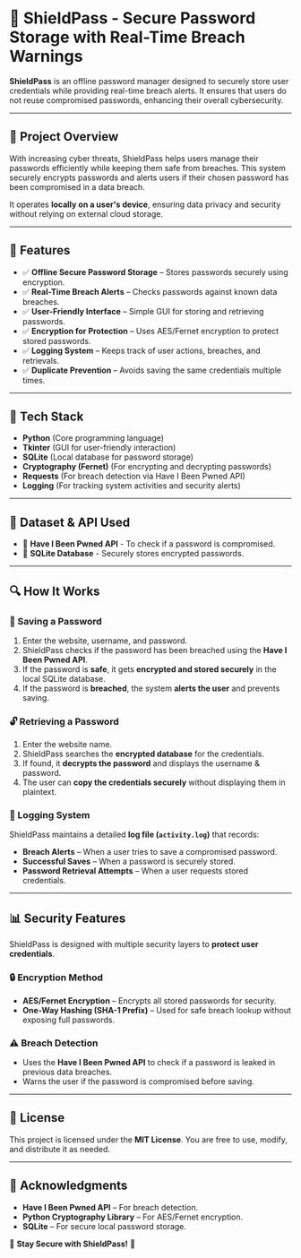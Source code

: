 # 🔐 ShieldPass - Secure Password Storage with Real-Time Breach Warnings

**ShieldPass** is an offline password manager designed to securely store user credentials while providing real-time breach alerts. It ensures that users do not reuse compromised passwords, enhancing their overall cybersecurity.

---

## 📌 Project Overview

With increasing cyber threats, ShieldPass helps users manage their passwords efficiently while keeping them safe from breaches. This system securely encrypts passwords and alerts users if their chosen password has been compromised in a data breach.

It operates **locally on a user's device**, ensuring data privacy and security without relying on external cloud storage.

---

## 🌿 Features

- ✅ **Offline Secure Password Storage** – Stores passwords securely using encryption.  
- ✅ **Real-Time Breach Alerts** – Checks passwords against known data breaches.  
- ✅ **User-Friendly Interface** – Simple GUI for storing and retrieving passwords.  
- ✅ **Encryption for Protection** – Uses AES/Fernet encryption to protect stored passwords.  
- ✅ **Logging System** – Keeps track of user actions, breaches, and retrievals.  
- ✅ **Duplicate Prevention** – Avoids saving the same credentials multiple times.  

---

## 🤖 Tech Stack

- **Python** (Core programming language)  
- **Tkinter** (GUI for user-friendly interaction)  
- **SQLite** (Local database for password storage)  
- **Cryptography (Fernet)** (For encrypting and decrypting passwords)  
- **Requests** (For breach detection via Have I Been Pwned API)  
- **Logging** (For tracking system activities and security alerts)  

---

## 📂 Dataset & API Used

- 🔹 **Have I Been Pwned API** - To check if a password is compromised.  
- 🔹 **SQLite Database** - Securely stores encrypted passwords.  

---

## 🔍 How It Works

### **🔐 Saving a Password**
1. Enter the website, username, and password.
2. ShieldPass checks if the password has been breached using the **Have I Been Pwned API**.
3. If the password is **safe**, it gets **encrypted and stored securely** in the local SQLite database.
4. If the password is **breached**, the system **alerts the user** and prevents saving.

### **🔓 Retrieving a Password**
1. Enter the website name.
2. ShieldPass searches the **encrypted database** for the credentials.
3. If found, it **decrypts the password** and displays the username & password.
4. The user can **copy the credentials securely** without displaying them in plaintext.

### **📜 Logging System**
ShieldPass maintains a detailed **log file (`activity.log`)** that records:
- **Breach Alerts** – When a user tries to save a compromised password.
- **Successful Saves** – When a password is securely stored.
- **Password Retrieval Attempts** – When a user requests stored credentials.

---

## 📊 Security Features

ShieldPass is designed with multiple security layers to **protect user credentials**.

### **🔒 Encryption Method**
- **AES/Fernet Encryption** – Encrypts all stored passwords for security.
- **One-Way Hashing (SHA-1 Prefix)** – Used for safe breach lookup without exposing full passwords.

### **⚠️ Breach Detection**
- Uses the **Have I Been Pwned API** to check if a password is leaked in previous data breaches.
- Warns the user if the password is compromised before saving.

---

## 📜 License
This project is licensed under the **MIT License**. You are free to use, modify, and distribute it as needed.

---

## 🙌 Acknowledgments

- **Have I Been Pwned API** – For breach detection.
- **Python Cryptography Library** – For AES/Fernet encryption.
- **SQLite** – For secure local password storage.

📌 **Stay Secure with ShieldPass!** 🔐

